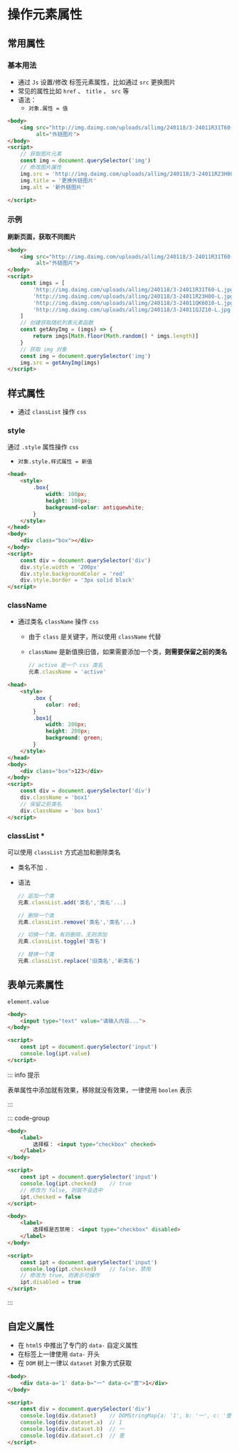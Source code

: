 # 操作元素属性



## 常用属性

### 基本用法

- 通过 `Js` 设置/修改 标签元素属性，比如通过 `src` 更换图片
- 常见的属性比如 `href` 、 `title` 、 `src` 等
- 语法：
    - `对象.属性 = 值`



```html
<body>
    <img src="http://img.daimg.com/uploads/allimg/240118/3-24011R31T60-L.jpg"
         alt="外链图片">
</body>
<script>
    // 获取图片元素
    const img = document.querySelector('img')
	// 修改图片属性
    img.src = 'http://img.daimg.com/uploads/allimg/240118/3-24011R23H80-L.jpg'
    img.title = '更换外链图片'
    img.alt = '新外链图片'

</script>
```



### 示例

**刷新页面，获取不同图片**

```html
<body>
    <img src="http://img.daimg.com/uploads/allimg/240118/3-24011R31T60-L.jpg"
         alt="外链图片">
</body>
<script>
    const imgs = [
        'http://img.daimg.com/uploads/allimg/240118/3-24011R31T60-L.jpg',
        'http://img.daimg.com/uploads/allimg/240118/3-24011R23H80-L.jpg',
        'http://img.daimg.com/uploads/allimg/240118/3-24011QK6010-L.jpg',
        'http://img.daimg.com/uploads/allimg/240118/3-24011QJZ10-L.jpg'
    ]
    // 创建获取随机列表元素函数
    const getAnyImg = (imgs) => {
        return imgs[Math.floor(Math.random() * imgs.length)]
    }
    // 获取 img 对象
    const img = document.querySelector('img')
    img.src = getAnyImg(imgs)
</script>
```







## 样式属性

- 通过 `classList` 操作 `css`

### style

通过 `.style` 属性操作 `css`

- `对象.style.样式属性 = 新值`

```html
<head>
    <style>
        .box{
            width: 100px;
            height: 100px;
            background-color: antiquewhite;
        }
    </style>
</head>
<body>
    <div class="box"></div>
</body>
<script>
    const div = document.querySelector('div')
    div.style.width = '200px'
    div.style.backgroundColor = 'red'
    div.style.border = '3px solid black'
</script>
```



### className

- 通过类名 `className` 操作 `css`

    - 由于 `class` 是关键字，所以使用 `className` 代替

    - `className` 是新值换旧值，如果需要添加一个类，**则需要保留之前的类名**

        ```javascript
        // active 是一个 css 类名
        元素.className = 'active'
        ```

```html {18,20}
<head>
    <style>
        .box {
            color: red;
        }
        .box1{
            width: 200px;
            height: 200px;
            background: green;
        }
    </style>
</head>
<body>
    <div class="box">123</div>
</body>
<script>
    const div = document.querySelector('div')
    div.className = 'box1'
    // 保留之前类名
    div.className = 'box box1'
</script>
```



### classList *

可以使用 `classList` 方式追加和删除类名

- 类名不加 `.`

- 语法

    ``` javascript
    // 追加一个类
    元素.classList.add('类名','类名'...)
    
    // 删除一个类
    元素.classList.remove('类名','类名'...)
    
    // 切换一个类，有则删除，无则添加
    元素.classList.toggle('类名')
    
    // 替换一个类
    元素.classList.replace('旧类名','新类名')
    ```




## 表单元素属性

`element.value`

```html
<body>
    <input type="text" value="请输入内容...">
</body>

<script>
    const ipt = document.querySelector('input')
    console.log(ipt.value)
</script>
```



::: info 提示

表单属性中添加就有效果，移除就没有效果，一律使用 `boolen` 表示

:::



::: code-group

```html [checked] {11}
<body>
    <label>
        选择框： <input type="checkbox" checked>
    </label>
</body>

<script>
    const ipt = document.querySelector('input')
    console.log(ipt.checked)    // true
    // 修改为 false, 则就不会选中
    ipt.checked = false
</script>
```



```html [disabled] {11}
<body>
    <label>
        选择框是否禁用： <input type="checkbox" disabled>
    </label>
</body>

<script>
    const ipt = document.querySelector('input')
    console.log(ipt.checked)    // false，禁用
    // 修改为 true, 则表示可操作
    ipt.disabled = true
</script>
```

:::



## 自定义属性

- 在 `html5` 中推出了专门的 `data-` 自定义属性
- 在标签上一律使用 `data-` 开头
- 在 `DOM` 树上一律以 `dataset` 对象方式获取

```html {2,7}
<body>
    <div data-a='1' data-b="一" data-c="壹">1</div>
</body>

<script>
    const div = document.querySelector('div')
    console.log(div.dataset)    // DOMStringMap{a: '1', b: '一', c: '壹'}
    console.log(div.dataset.a)  // 1
    console.log(div.dataset.b)  // 一
    console.log(div.dataset.c)  // 壹
</script>
```











